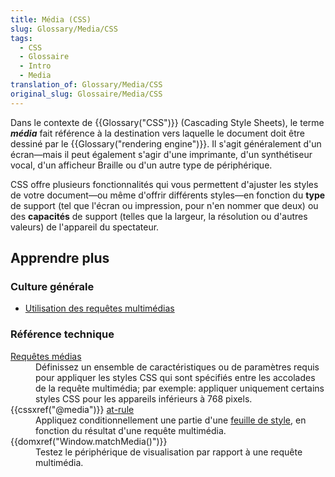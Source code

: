 ```yaml
---
title: Média (CSS)
slug: Glossary/Media/CSS
tags:
  - CSS
  - Glossaire
  - Intro
  - Media
translation_of: Glossary/Media/CSS
original_slug: Glossaire/Media/CSS
---
```

<p>Dans le contexte de {{Glossary("CSS")}} (Cascading Style Sheets), le terme <strong><dfn>média</dfn></strong> fait référence à la destination vers laquelle le document doit être dessiné par le {{Glossary("rendering engine")}}. Il s'agit généralement d'un écran—mais il peut également s'agir d'une imprimante, d'un synthétiseur vocal, d'un afficheur Braille ou d'un autre type de périphérique.</p>

<p>CSS offre plusieurs fonctionnalités qui vous permettent d'ajuster les styles de votre document—ou même d'offrir différents styles—en fonction du <strong>type</strong> de support (tel que l'écran ou impression, pour n'en nommer que deux) ou des <strong>capacités</strong> de support (telles que la largeur, la résolution ou d'autres valeurs) de l'appareil du spectateur.</p>

<h2 id="Apprendre_plus">Apprendre plus</h2>

<h3 id="Culture_générale">Culture générale</h3>

<ul>
 <li><a href="/fr/docs/Web/CSS/Media_Queries/Using_media_queries">Utilisation des requêtes multimédias</a></li>
</ul>

<h3 id="Référence_technique">Référence technique</h3>

<dl>
 <dt><a href="/fr/docs/Web/CSS/Media_Queries">Requêtes médias</a></dt>
 <dd>Définissez un ensemble de caractéristiques ou de paramètres requis pour appliquer les styles CSS qui sont spécifiés entre les accolades de la requête multimédia; par exemple: appliquer uniquement certains styles CSS pour les appareils inférieurs à 768 pixels.</dd>
 <dt>{{cssxref("@media")}} <a href="/fr/docs/Web/CSS/At-rule">at-rule</a></dt>
 <dd>Appliquez conditionnellement une partie d'une <a href="/fr/docs/Learn/CSS/Introduction_to_CSS/How_CSS_works#How_to_apply_your_CSS_to_your_HTML">feuille de style</a>, en fonction du résultat d'une requête multimédia.</dd>
 <dt>{{domxref("Window.matchMedia()")}}</dt>
 <dd>Testez le périphérique de visualisation par rapport à une requête multimédia.</dd>
</dl>
